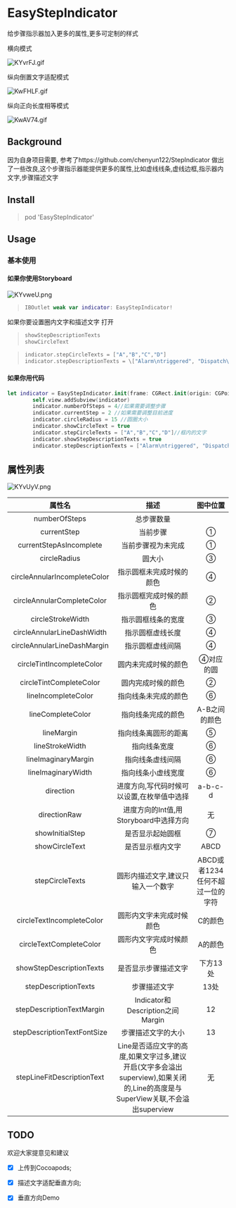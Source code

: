 # EasyStepIndicator

给步骤指示器加入更多的属性,更多可定制的样式

横向模式

<img src="https://s2.ax1x.com/2019/10/23/KYvrFJ.gif" alt="KYvrFJ.gif" border="0" />

纵向倒置文字适配模式

<img src="https://s2.ax1x.com/2019/10/25/KwFHLF.gif" alt="KwFHLF.gif" border="0" />

纵向正向长度相等模式

<img src="https://s2.ax1x.com/2019/10/25/KwAV74.gif" alt="KwAV74.gif" border="0" />

## Background

因为自身项目需要,
参考了https://github.com/chenyun122/StepIndicator 
做出了一些改良,这个步骤指示器能提供更多的属性,比如虚线线条,虚线边框,指示器内文字,步骤描述文字

## Install

> pod 'EasyStepIndicator'

## Usage
### 基本使用
#### 如果你使用Storyboard

<img src="https://s2.ax1x.com/2019/10/23/KYvweU.png" alt="KYvweU.png" border="0" />

> ```swift
> IBOutlet weak var indicator: EasyStepIndicator!
> ```
如果你要设置圈内文字和描述文字
打开
> ```swift
> showStepDescriptionTexts
> showCircleText
> ```

> ```swift
> indicator.stepCircleTexts = ["A","B","C","D"]
> indicator.stepDescriptionTexts = \["Alarm\ntriggered", "Dispatch\na guard", "Track\nprogress", "Finishes\ninvestigation", "Site\nsecured"]
> ```


#### 如果你用代码
```swift
let indicator = EasyStepIndicator.init(frame: CGRect.init(origin: CGPoint.init(x: 0, y: 0), size: CGSize.init(width:300, height: 300)))
        self.view.addSubview(indicator)
        indicator.numberOfSteps = 4//如果需要调整步骤
        indicator.currentStep = 2 //如果需要调整目前进度
        indicator.circleRadius = 15 //圆圈大小
        indicator.showCircleText = true
        indicator.stepCircleTexts = ["A","B","C","D"]//框内的文字
        indicator.showStepDescriptionTexts = true
        indicator.stepDescriptionTexts = ["Alarm\ntriggered", "Dispatch\na guard", "Track\nprogress", "Finishes\ninvestigation", "Site\nsecured"]//圆下的描述文字
```


## 属性列表

<img src="https://s2.ax1x.com/2019/10/23/KYvUyV.png" alt="KYvUyV.png" border="0" />

| 属性名 | 描述  | 图中位置 |
|:--------------------:|:---------------------------:|:----------------------------:|
| numberOfSteps | 总步骤数量 ||
| currentStep | 当前步骤 |①|
| currentStepAsIncomplete| 当前步骤视为未完成|①|
| circleRadius| 圆大小|③|
| circleAnnularIncompleteColor | 指示圆框未完成时候的颜色|④|
| circleAnnularCompleteColor| 指示圆框完成时候的颜色|②|
| circleStrokeWidth| 指示圆框线条的宽度|③|
| circleAnnularLineDashWidth| 指示圆框虚线长度|④|
| circleAnnularLineDashMargin| 指示圆框虚线间隔|④|
| circleTintIncompleteColor| 圆内未完成时候的颜色|④对应的圆|
| circleTintCompleteColor| 圆内完成时候的颜色|②|
| lineIncompleteColor| 指向线条未完成的颜色|⑥|
| lineCompleteColor| 指向线条完成的颜色|A-B之间的颜色|
| lineMargin| 指向线条离圆形的距离|⑤|
| lineStrokeWidth| 指向线条宽度|⑥|
| lineImaginaryMargin| 指向线条虚线间隔|⑥|
| lineImaginaryWidth| 指向线条小虚线宽度|⑥|
| direction|进度方向,写代码时候可以设置,在枚举值中选择|a-b-c-d|
| directionRaw|进度方向的Int值,用Storyboard中选择方向|无|
| showInitialStep| 是否显示起始圆框|⑦|
| showCircleText| 是否显示框内文字|ABCD|
| stepCircleTexts| 圆形内描述文字,建议只输入一个数字|ABCD或者1234任何不超过一位的字符|
| circleTextIncompleteColor| 圆形内文字未完成时候颜色|C的颜色|
| circleTextCompleteColor| 圆形内文字完成时候颜色|A的颜色|
| showStepDescriptionTexts| 是否显示步骤描述文字|下方13处|
| stepDescriptionTexts| 步骤描述文字|13处|
| stepDescriptionTextMargin| Indicator和Description之间Margin|12|
| stepDescriptionTextFontSize| 步骤描述文字的大小|13|
| stepLineFitDescriptionText | Line是否适应文字的高度,如果文字过多,建议开启(文字多会溢出superview),如果关闭的,Line的高度是与SuperView关联,不会溢出superview |无|


## TODO
欢迎大家提意见和建议

- [x] 上传到Cocoapods;
- [x] 描述文字适配垂直方向;
- [x] 垂直方向Demo

